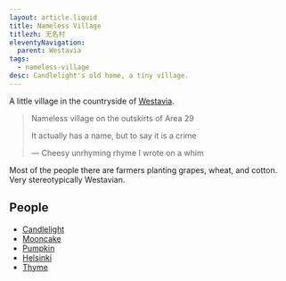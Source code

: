 ```yaml
---
layout: article.liquid
title: Nameless Village
titlezh: 无名村
eleventyNavigation:
  parent: Westavia
tags:
  - nameless-village
desc: Candlelight's old home, a tiny village.
---
```


A little village in the countryside of [Westavia](/world/westavia/).

> Nameless village on the outskirts of Area 29
>
> It actually has a name, but to say it is a crime
>
> — Cheesy unrhyming rhyme I wrote on a whim

Most of the people there are farmers planting grapes, wheat, and cotton. Very stereotypically Westavian.

## People

- [Candlelight](/characters/candlelight/)
- [Mooncake](/characters/mooncake/)
- [Pumpkin](/characters/pumpkin/)
- [Helsinki](/characters/helsinki/)
- [Thyme](/characters/thyme/)
